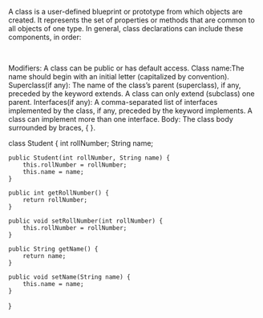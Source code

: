 A class is a user-defined blueprint or prototype from which objects are created. It represents the set of properties or
methods that are common to all objects of one type. In general, class declarations can include these components, in
order:

 

Modifiers: A class can be public or has default access.
Class name:The name should begin with an initial letter (capitalized by convention).
Superclass(if any): The name of the class’s parent (superclass), if any, preceded by the keyword extends. A class can
only extend (subclass) one parent.
Interfaces(if any): A comma-separated list of interfaces implemented by the class, if any, preceded by the keyword
implements. A class can implement more than one interface.
Body: The class body surrounded by braces, { }.

class Student {
int rollNumber;
String name;

    public Student(int rollNumber, String name) {
        this.rollNumber = rollNumber;
        this.name = name;
    }

    public int getRollNumber() {
        return rollNumber;
    }

    public void setRollNumber(int rollNumber) {
        this.rollNumber = rollNumber;
    }

    public String getName() {
        return name;
    }

    public void setName(String name) {
        this.name = name;
    }

}
